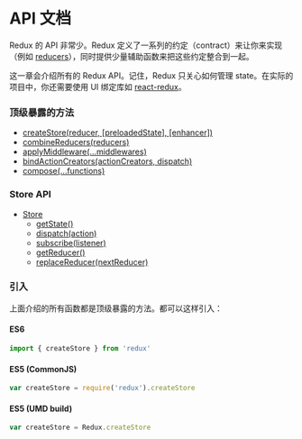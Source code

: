 # API 文档

Redux 的 API 非常少。Redux 定义了一系列的约定（contract）来让你来实现（例如 [reducers](../Glossary.md#reducer)），同时提供少量辅助函数来把这些约定整合到一起。

这一章会介绍所有的 Redux API。记住，Redux 只关心如何管理 state。在实际的项目中，你还需要使用 UI 绑定库如 [react-redux](https://github.com/gaearon/react-redux)。

### 顶级暴露的方法

- [createStore(reducer, [preloadedState], [enhancer])](createStore.md)
- [combineReducers(reducers)](combineReducers.md)
- [applyMiddleware(...middlewares)](applyMiddleware.md)
- [bindActionCreators(actionCreators, dispatch)](bindActionCreators.md)
- [compose(...functions)](compose.md)

### Store API

- [Store](Store.md)
  - [getState()](Store.md#getState)
  - [dispatch(action)](Store.md#dispatch)
  - [subscribe(listener)](Store.md#subscribe)
  - [getReducer()](Store.md#getReducer)
  - [replaceReducer(nextReducer)](Store.md#replaceReducer)

### 引入

上面介绍的所有函数都是顶级暴露的方法。都可以这样引入：

#### ES6

```js
import { createStore } from 'redux'
```

#### ES5 (CommonJS)

```js
var createStore = require('redux').createStore
```

#### ES5 (UMD build)

```js
var createStore = Redux.createStore
```
